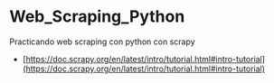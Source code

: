 # Web_Scraping_Python
Practicando web scraping con python con scrapy

- [https://doc.scrapy.org/en/latest/intro/tutorial.html#intro-tutorial](https://doc.scrapy.org/en/latest/intro/tutorial.html#intro-tutorial)

